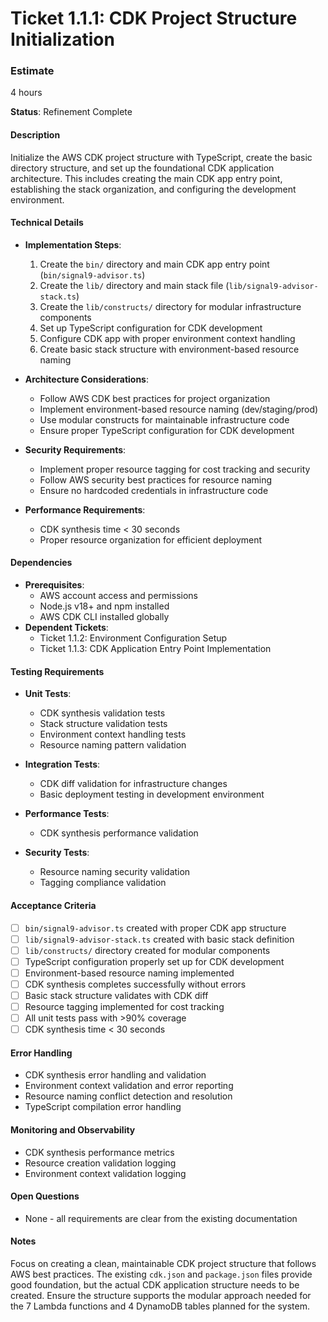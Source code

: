# Ticket 1.1.1: CDK Project Structure Initialization

### Estimate
4 hours

**Status**: Refinement Complete

#### Description
Initialize the AWS CDK project structure with TypeScript, create the basic directory structure, and set up the foundational CDK application architecture. This includes creating the main CDK app entry point, establishing the stack organization, and configuring the development environment.

#### Technical Details
- **Implementation Steps**:
  1. Create the `bin/` directory and main CDK app entry point (`bin/signal9-advisor.ts`)
  2. Create the `lib/` directory and main stack file (`lib/signal9-advisor-stack.ts`)
  3. Create the `lib/constructs/` directory for modular infrastructure components
  4. Set up TypeScript configuration for CDK development
  5. Configure CDK app with proper environment context handling
  6. Create basic stack structure with environment-based resource naming

- **Architecture Considerations**:
  - Follow AWS CDK best practices for project organization
  - Implement environment-based resource naming (dev/staging/prod)
  - Use modular constructs for maintainable infrastructure code
  - Ensure proper TypeScript configuration for CDK development

- **Security Requirements**:
  - Implement proper resource tagging for cost tracking and security
  - Follow AWS security best practices for resource naming
  - Ensure no hardcoded credentials in infrastructure code

- **Performance Requirements**:
  - CDK synthesis time < 30 seconds
  - Proper resource organization for efficient deployment

#### Dependencies
- **Prerequisites**:
  - AWS account access and permissions
  - Node.js v18+ and npm installed
  - AWS CDK CLI installed globally
- **Dependent Tickets**:
  - Ticket 1.1.2: Environment Configuration Setup
  - Ticket 1.1.3: CDK Application Entry Point Implementation

#### Testing Requirements
- **Unit Tests**:
  - CDK synthesis validation tests
  - Stack structure validation tests
  - Environment context handling tests
  - Resource naming pattern validation

- **Integration Tests**:
  - CDK diff validation for infrastructure changes
  - Basic deployment testing in development environment

- **Performance Tests**:
  - CDK synthesis performance validation

- **Security Tests**:
  - Resource naming security validation
  - Tagging compliance validation

#### Acceptance Criteria
- [ ] `bin/signal9-advisor.ts` created with proper CDK app structure
- [ ] `lib/signal9-advisor-stack.ts` created with basic stack definition
- [ ] `lib/constructs/` directory created for modular components
- [ ] TypeScript configuration properly set up for CDK development
- [ ] Environment-based resource naming implemented
- [ ] CDK synthesis completes successfully without errors
- [ ] Basic stack structure validates with CDK diff
- [ ] Resource tagging implemented for cost tracking
- [ ] All unit tests pass with >90% coverage
- [ ] CDK synthesis time < 30 seconds

#### Error Handling
- CDK synthesis error handling and validation
- Environment context validation and error reporting
- Resource naming conflict detection and resolution
- TypeScript compilation error handling

#### Monitoring and Observability
- CDK synthesis performance metrics
- Resource creation validation logging
- Environment context validation logging

#### Open Questions
- None - all requirements are clear from the existing documentation

#### Notes
Focus on creating a clean, maintainable CDK project structure that follows AWS best practices. The existing `cdk.json` and `package.json` files provide good foundation, but the actual CDK application structure needs to be created. Ensure the structure supports the modular approach needed for the 7 Lambda functions and 4 DynamoDB tables planned for the system. 